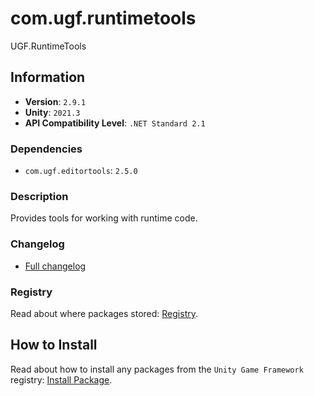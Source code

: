 # com.ugf.runtimetools

UGF.RuntimeTools

## Information

- **Version**: `2.9.1`
- **Unity**: `2021.3`
- **API Compatibility Level**: `.NET Standard 2.1`

### Dependencies

- `com.ugf.editortools`: `2.5.0`


### Description

Provides tools for working with runtime code.

### Changelog

- [Full changelog](changelog.md)

### Registry

Read about where packages stored: [Registry](https://github.com/unity-game-framework/organization/blob/main/docs/registry.md).

## How to Install

Read about how to install any packages from the `Unity Game Framework` registry: [Install Package](https://github.com/unity-game-framework/organization/blob/main/docs/install-packages.md).
